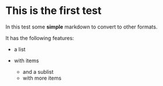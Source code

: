 # This is the first test

In this test some **simple** markdown to convert to other formats.

It has the following features:

- a list
- with items
  
  - and a sublist
  - with more items
